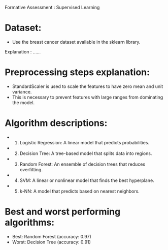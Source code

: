 Formative Assessment : Supervised Learning



# Dataset:
* Use the breast cancer dataset available in the sklearn library.






Explanation : ......

# Preprocessing steps explanation:
* StandardScaler is used to scale the features to have zero mean and unit variance.
* This is necessary to prevent features with large ranges from dominating the model.

# Algorithm descriptions:
* 1. Logistic Regression: A linear model that predicts probabilities.
* 2. Decision Tree: A tree-based model that splits data into regions.
* 3. Random Forest: An ensemble of decision trees that reduces overfitting.
* 4. SVM: A linear or nonlinear model that finds the best hyperplane.
* 5. k-NN: A model that predicts based on nearest neighbors.

# Best and worst performing algorithms:
* Best: Random Forest (accuracy: 0.97)
* Worst: Decision Tree (accuracy: 0.91)

